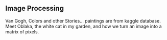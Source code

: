 ## Image Processing
Van Gogh, Colors and other Stories... paintings are from kaggle database. Meet Oblaka, the white cat in my garden, and how we turn an image into a matrix of pixels.
